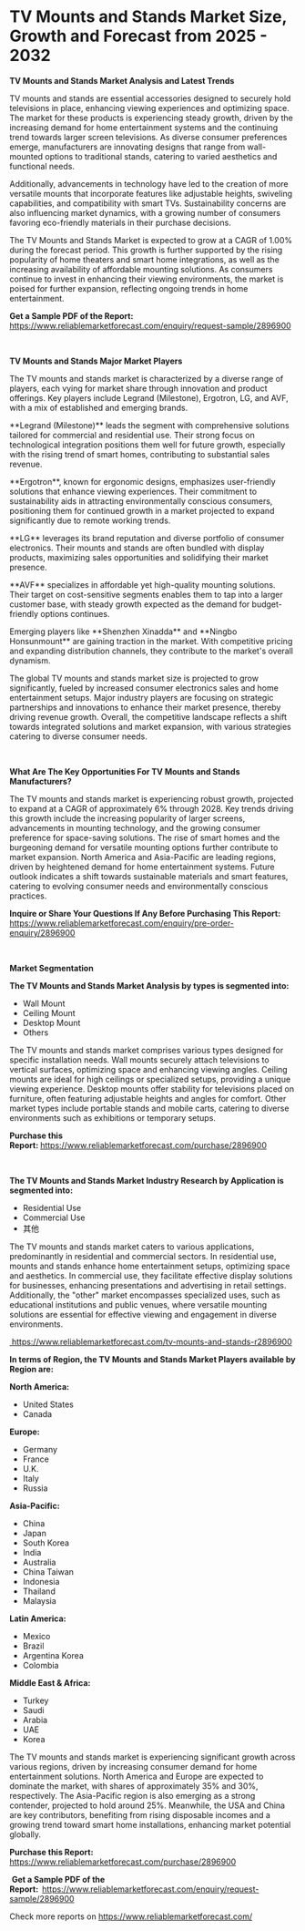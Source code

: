 <p><h1>TV Mounts and Stands Market Size, Growth and Forecast from 2025 - 2032</h1></p><p><strong>TV Mounts and Stands Market Analysis and Latest Trends</strong></p>
<p><p>TV mounts and stands are essential accessories designed to securely hold televisions in place, enhancing viewing experiences and optimizing space. The market for these products is experiencing steady growth, driven by the increasing demand for home entertainment systems and the continuing trend towards larger screen televisions. As diverse consumer preferences emerge, manufacturers are innovating designs that range from wall-mounted options to traditional stands, catering to varied aesthetics and functional needs.</p><p>Additionally, advancements in technology have led to the creation of more versatile mounts that incorporate features like adjustable heights, swiveling capabilities, and compatibility with smart TVs. Sustainability concerns are also influencing market dynamics, with a growing number of consumers favoring eco-friendly materials in their purchase decisions.</p><p>The TV Mounts and Stands Market is expected to grow at a CAGR of 1.00% during the forecast period. This growth is further supported by the rising popularity of home theaters and smart home integrations, as well as the increasing availability of affordable mounting solutions. As consumers continue to invest in enhancing their viewing environments, the market is poised for further expansion, reflecting ongoing trends in home entertainment.</p></p>
<p><strong>Get a Sample PDF of the Report:&nbsp;</strong> <a href="https://www.reliablemarketforecast.com/enquiry/request-sample/2896900?utm_campaign=3324&utm_medium=2&utm_source=Github&utm_content=ia&utm_term=15032025&utm_id=tv-mounts-and-stands">https://www.reliablemarketforecast.com/enquiry/request-sample/2896900</a></p>
<p>&nbsp;</p>
<p><strong>TV Mounts and Stands Major Market Players</strong></p>
<p><p>The TV mounts and stands market is characterized by a diverse range of players, each vying for market share through innovation and product offerings. Key players include Legrand (Milestone), Ergotron, LG, and AVF, with a mix of established and emerging brands.</p><p>**Legrand (Milestone)** leads the segment with comprehensive solutions tailored for commercial and residential use. Their strong focus on technological integration positions them well for future growth, especially with the rising trend of smart homes, contributing to substantial sales revenue.</p><p>**Ergotron**, known for ergonomic designs, emphasizes user-friendly solutions that enhance viewing experiences. Their commitment to sustainability aids in attracting environmentally conscious consumers, positioning them for continued growth in a market projected to expand significantly due to remote working trends.</p><p>**LG** leverages its brand reputation and diverse portfolio of consumer electronics. Their mounts and stands are often bundled with display products, maximizing sales opportunities and solidifying their market presence.</p><p>**AVF** specializes in affordable yet high-quality mounting solutions. Their target on cost-sensitive segments enables them to tap into a larger customer base, with steady growth expected as the demand for budget-friendly options continues.</p><p>Emerging players like **Shenzhen Xinadda** and **Ningbo Honsunmount** are gaining traction in the market. With competitive pricing and expanding distribution channels, they contribute to the market's overall dynamism.</p><p>The global TV mounts and stands market size is projected to grow significantly, fueled by increased consumer electronics sales and home entertainment setups. Major industry players are focusing on strategic partnerships and innovations to enhance their market presence, thereby driving revenue growth. Overall, the competitive landscape reflects a shift towards integrated solutions and market expansion, with various strategies catering to diverse consumer needs.</p></p>
<p>&nbsp;</p>
<p><strong>What Are The Key Opportunities For TV Mounts and Stands Manufacturers?</strong></p>
<p><p>The TV mounts and stands market is experiencing robust growth, projected to expand at a CAGR of approximately 6% through 2028. Key trends driving this growth include the increasing popularity of larger screens, advancements in mounting technology, and the growing consumer preference for space-saving solutions. The rise of smart homes and the burgeoning demand for versatile mounting options further contribute to market expansion. North America and Asia-Pacific are leading regions, driven by heightened demand for home entertainment systems. Future outlook indicates a shift towards sustainable materials and smart features, catering to evolving consumer needs and environmentally conscious practices.</p></p>
<p><strong>Inquire or Share Your Questions If Any Before Purchasing This Report:</strong> <a href="https://www.reliablemarketforecast.com/enquiry/pre-order-enquiry/2896900?utm_campaign=3324&utm_medium=2&utm_source=Github&utm_content=ia&utm_term=15032025&utm_id=tv-mounts-and-stands">https://www.reliablemarketforecast.com/enquiry/pre-order-enquiry/2896900</a></p>
<p>&nbsp;</p>
<p><strong>Market Segmentation</strong></p>
<p><strong>The TV Mounts and Stands Market Analysis by types is segmented into:</strong></p>
<p><ul><li>Wall Mount</li><li>Ceiling Mount</li><li>Desktop Mount</li><li>Others</li></ul></p>
<p><p>The TV mounts and stands market comprises various types designed for specific installation needs. Wall mounts securely attach televisions to vertical surfaces, optimizing space and enhancing viewing angles. Ceiling mounts are ideal for high ceilings or specialized setups, providing a unique viewing experience. Desktop mounts offer stability for televisions placed on furniture, often featuring adjustable heights and angles for comfort. Other market types include portable stands and mobile carts, catering to diverse environments such as exhibitions or temporary setups.</p></p>
<p><strong>Purchase this Report:&nbsp;</strong><a href="https://www.reliablemarketforecast.com/purchase/2896900?utm_campaign=3324&utm_medium=2&utm_source=Github&utm_content=ia&utm_term=15032025&utm_id=tv-mounts-and-stands">https://www.reliablemarketforecast.com/purchase/2896900</a></p>
<p>&nbsp;</p>
<p><strong>The TV Mounts and Stands Market Industry Research by Application is segmented into:</strong></p>
<p><ul><li>Residential Use</li><li>Commercial Use</li><li>其他</li></ul></p>
<p><p>The TV mounts and stands market caters to various applications, predominantly in residential and commercial sectors. In residential use, mounts and stands enhance home entertainment setups, optimizing space and aesthetics. In commercial use, they facilitate effective display solutions for businesses, enhancing presentations and advertising in retail settings. Additionally, the "other" market encompasses specialized uses, such as educational institutions and public venues, where versatile mounting solutions are essential for effective viewing and engagement in diverse environments.</p></p>
<p><a href="https://www.reliablemarketforecast.com/tv-mounts-and-stands-r2896900?utm_campaign=3324&utm_medium=2&utm_source=Github&utm_content=ia&utm_term=15032025&utm_id=tv-mounts-and-stands">&nbsp;https://www.reliablemarketforecast.com/tv-mounts-and-stands-r2896900</a></p>
<p><strong>In terms of Region, the TV Mounts and Stands Market Players available by Region are:</strong></p>
<p>
    <p> <strong> North America: </strong>
        <ul>
            <li>United States</li>
            <li>Canada</li>
        </ul>
        </p> 
    <p> <strong> Europe: </strong>
        <ul>
            <li>Germany</li>
            <li>France</li>
            <li>U.K.</li>
            <li>Italy</li>
            <li>Russia</li>
        </ul>
        </p> 
    <p> <strong> Asia-Pacific: </strong>
        <ul>
            <li>China</li>
            <li>Japan</li>
            <li>South Korea</li>
            <li>India</li>
            <li>Australia</li>
            <li>China Taiwan</li>
            <li>Indonesia</li>
            <li>Thailand</li>
            <li>Malaysia</li>
        </ul>
        </p> 
    <p> <strong> Latin America: </strong>
        <ul>
            <li>Mexico</li>
            <li>Brazil</li>
            <li>Argentina Korea</li>
            <li>Colombia</li>
        </ul>
        </p> 
    <p> <strong> Middle East & Africa: </strong>
        <ul>
            <li>Turkey</li>
            <li>Saudi</li>
            <li>Arabia</li>
            <li>UAE</li>
            <li>Korea</li>
        </ul>
    </p>
    </p>
<p><p>The TV mounts and stands market is experiencing significant growth across various regions, driven by increasing consumer demand for home entertainment solutions. North America and Europe are expected to dominate the market, with shares of approximately 35% and 30%, respectively. The Asia-Pacific region is also emerging as a strong contender, projected to hold around 25%. Meanwhile, the USA and China are key contributors, benefiting from rising disposable incomes and a growing trend toward smart home installations, enhancing market potential globally.</p></p>
<p><strong>Purchase this Report: </strong><a href="https://www.reliablemarketforecast.com/purchase/2896900?utm_campaign=3324&utm_medium=2&utm_source=Github&utm_content=ia&utm_term=15032025&utm_id=tv-mounts-and-stands">https://www.reliablemarketforecast.com/purchase/2896900</a></p>
<p>&nbsp;<strong>Get a Sample PDF of the Report:&nbsp;&nbsp;</strong><a href="https://www.reliablemarketforecast.com/enquiry/request-sample/2896900?utm_campaign=3324&utm_medium=2&utm_source=Github&utm_content=ia&utm_term=15032025&utm_id=tv-mounts-and-stands">https://www.reliablemarketforecast.com/enquiry/request-sample/2896900</a></p>
<p><strong></strong></p>
<p>Check more reports on <a href="https://www.reliablemarketforecast.com/?utm_campaign=3324&utm_medium=2&utm_source=Github&utm_content=ia&utm_term=15032025&utm_id=tv-mounts-and-stands">https://www.reliablemarketforecast.com/</a></p>